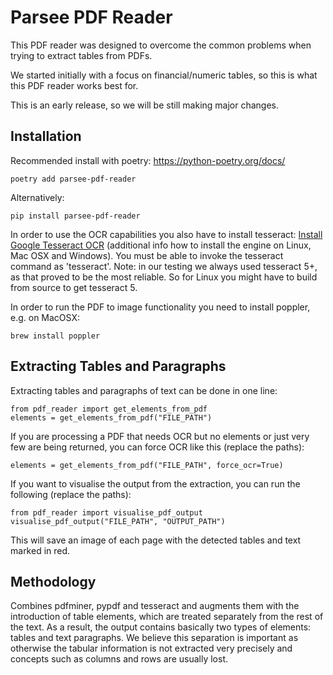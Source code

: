 # Parsee PDF Reader

This PDF reader was designed to overcome the common problems when trying to extract tables from PDFs.

We started initially with a focus on financial/numeric tables, so this is what this PDF reader works best for.

This is an early release, so we will be still making major changes.

## Installation

Recommended install with poetry: https://python-poetry.org/docs/

    poetry add parsee-pdf-reader

Alternatively:

    pip install parsee-pdf-reader

In order to use the OCR capabilities you also have to install tesseract:
[Install Google Tesseract OCR](https://github.com/tesseract-ocr/tesseract?tab=readme-ov-file#installing-tesseract) (additional info how to install the engine on Linux, Mac OSX and Windows). You must be able to invoke the tesseract command as 'tesseract'.
Note: in our testing we always used tesseract 5+, as that proved to be the most reliable. So for Linux you might have to build from source to get tesseract 5.

In order to run the PDF to image functionality you need to install poppler, e.g. on MacOSX:

    brew install poppler

## Extracting Tables and Paragraphs

Extracting tables and paragraphs of text can be done in one line:

    from pdf_reader import get_elements_from_pdf
    elements = get_elements_from_pdf("FILE_PATH")

If you are processing a PDF that needs OCR but no elements or just very few are being returned, you can force OCR like this (replace the paths):
    
    elements = get_elements_from_pdf("FILE_PATH", force_ocr=True)

If you want to visualise the output from the extraction, you can run the following (replace the paths):

    from pdf_reader import visualise_pdf_output
    visualise_pdf_output("FILE_PATH", "OUTPUT_PATH")

This will save an image of each page with the detected tables and text marked in red.

## Methodology
Combines pdfminer, pypdf and tesseract and augments them with the introduction of table elements, which are treated separately from the rest of the text. As a result, the output contains basically two types of elements: tables and text paragraphs. We believe this separation is important as otherwise the tabular information is not extracted very precisely and concepts such as columns and rows are usually lost.